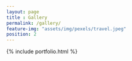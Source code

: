 ```yaml
--- 
layout: page
title : Gallery 
permalink: /gallery/
feature-img: "assets/img/pexels/travel.jpeg"
position: 2
---
```


{% include portfolio.html %}
